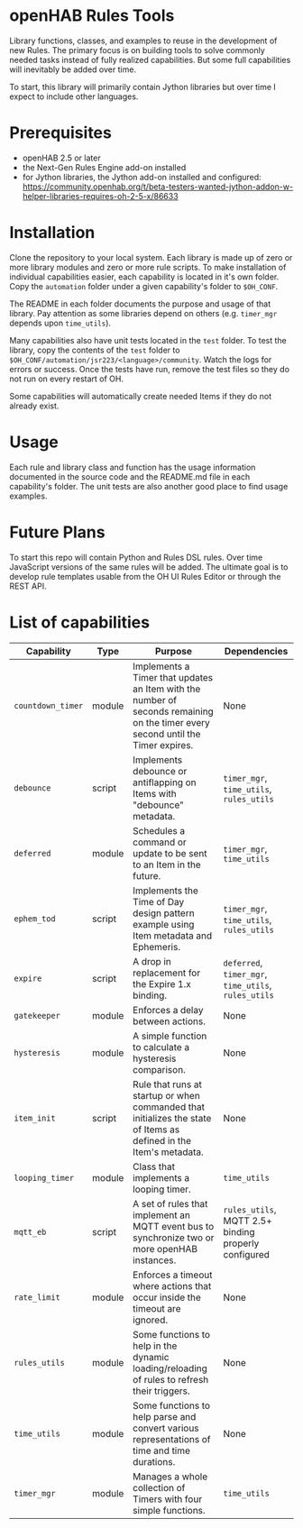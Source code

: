 # openHAB Rules Tools
Library functions, classes, and examples to reuse in the development of new Rules.
The primary focus is on building tools to solve commonly needed tasks instead of fully realized capabilities.
But some full capabilities will inevitably be added over time.

To start, this library will primarily contain Jython libraries but over time I expect to include other languages.

# Prerequisites
- openHAB 2.5 or later
- the Next-Gen Rules Engine add-on installed
- for Jython libraries, the Jython add-on installed and configured: https://community.openhab.org/t/beta-testers-wanted-jython-addon-w-helper-libraries-requires-oh-2-5-x/86633

# Installation
Clone the repository to your local system.
Each library is made up of zero or more library modules and zero or more rule scripts.
To make installation of individual capabilities easier, each capability is located in it's own folder.
Copy the `automation` folder under a given capability's folder to `$OH_CONF`.

The README in each folder documents the purpose and usage of that library.
Pay attention as some libraries depend on others (e.g. `timer_mgr` depends upon `time_utils`).

Many capabilities also have unit tests located in the `test` folder.
To test the library, copy the contents of the `test` folder to `$OH_CONF/automation/jsr223/<language>/community`.
Watch the logs for errors or success.
Once the tests have run, remove the test files so they do not run on every restart of OH.

Some capabilities will automatically create needed Items if they do not already exist.

# Usage
Each rule and library class and function has the usage information documented in the source code and the README.md file in each capability's folder.
The unit tests are also another good place to find usage examples.

# Future Plans
To start this repo will contain Python and Rules DSL rules.
Over time JavaScript versions of the same rules will be added.
The ultimate goal is to develop rule templates usable from the OH UI Rules Editor or through the REST API.

# List of capabilities

Capability | Type | Purpose | Dependencies
-|-|-|-
`countdown_timer` | module | Implements a Timer that updates an Item with the number of seconds remaining on the timer every second until the Timer expires. | None
`debounce` | script | Implements debounce or antiflapping on Items with "debounce" metadata. | `timer_mgr`, `time_utils`, `rules_utils`
`deferred` | module | Schedules a command or update to be sent to an Item in the future. |  `timer_mgr`, `time_utils`
`ephem_tod` | script | Implements the Time of Day design pattern example using Item metadata and Ephemeris. | `timer_mgr`, `time_utils`, `rules_utils`
`expire` | script | A drop in replacement for the Expire 1.x binding. | `deferred`, `timer_mgr`, `time_utils`, `rules_utils`
`gatekeeper` | module | Enforces a delay between actions. | None
`hysteresis` | module | A simple function to calculate a hysteresis comparison. | None
`item_init` | script | Rule that runs at startup or when commanded that initializes the state of Items as defined in the Item's metadata. | None
`looping_timer` | module | Class that implements a looping timer. | `time_utils`
`mqtt_eb` | script | A set of rules that implement an MQTT event bus to synchronize two or more openHAB instances. | `rules_utils`, MQTT 2.5+ binding properly configured
`rate_limit` | module | Enforces a timeout where actions that occur inside the timeout are ignored. | None
`rules_utils` | module | Some functions to help in the dynamic loading/reloading of rules to refresh their triggers. | None
`time_utils` | module | Some functions to help parse and convert various representations of time and time durations. | None
`timer_mgr` | module | Manages a whole collection of Timers with four simple functions. | `time_utils`
